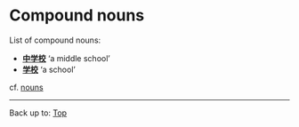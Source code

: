 # Compound nouns

List of compound nouns:
- **[中学校](../dict/ch/chu/chuugakkou.md)** ‘a middle school’
- **[学校](../dict/g/ga/gakkou.md)** ‘a school’

cf. [nouns](nouns.md)

----

Back up to: [Top](../index.md)
